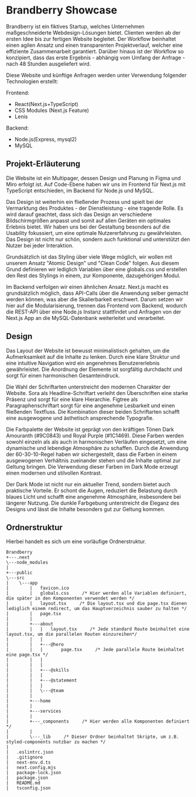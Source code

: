 # Brandberry Showcase

Brandberry ist ein fiktives Startup, welches Unternehmen maßgeschneiderte Webdesign-Lösungen bietet.
Clienten werden ab der ersten Idee bis zur fertigen Website begleitet. Der Workflow beinhaltet einen agilen Ansatz und einen transparenten Projektverlauf, welcher eine effiziente Zusammenarbeit garantiert.
Darüber hinaus ist der Workflow so konzipiert, dass das erste Ergebnis - abhängig vom Umfang der Anfrage - nach 48 Stunden ausgeliefert wird.

Diese Website und künftige Anfragen werden unter Verwendung folgender Technologien erstellt:

Frontend:

- React(Next.js+TypeScript)
- CSS Modules (Next.js Feature)
- Lenis

Backend:

- Node.js(Express, mysql2)
- MySQL

## Projekt-Erläuterung

Die Website ist ein Multipager, dessen Design und Planung in Figma und Miro erfolgt ist. Auf Code-Ebene haben wir uns im Frontend für Next.js mit TypeScript entschieden, im Backend für Node.js und MySQL.

Das Design ist weiterhin ein fließender Prozess und spielt bei der Vermarktung des Produktes - der Dienstleistung - eine tragende Rolle. Es wird darauf geachtet, dass sich das Design an verschiedene Bildschirmgrößen anpasst und somit auf allen Geräten ein optimales Erlebnis bietet. Wir haben uns bei der Gestaltung besonders auf die Usability fokussiert, um eine optimale Nutzererfahrung zu gewährleisten. Das Design ist nicht nur schön, sondern auch funktional und unterstützt den Nutzer bei jeder Interaktion.

Grundsätzlich ist das Styling über viele Wege möglich, wir wollen mit unserem Ansatz "Atomic Design" und "Clean Code" folgen.
Aus diesem Grund definieren wir lediglich Variablen über eine globals.css und erstellen den Rest des Stylings in einem, zur Komponente, dazugehörigen Modul.

Im Backend verfolgen wir einen ähnlichen Ansatz. Next.js macht es grundsätzlich möglich, dass API-Calls über die Anwendung selber gemacht werden können, was aber die Skalierbarkeit erschwert.
Darum setzen wir hier auf die Modularisierung, trennen das Frontend vom Backend, wodurch die REST-API über eine Node.js Instanz stattfindet und Anfragen von der Next.js App an die MySQL-Datenbank weiterleitet und verarbeitet.

## Design

Das Layout der Website ist bewusst minimalistisch gehalten, um die Aufmerksamkeit auf die Inhalte zu lenken. Durch eine klare Struktur und eine intuitive Navigation wird ein angenehmes Benutzererlebnis gewährleistet. Die Anordnung der Elemente ist sorgfältig durchdacht und sorgt für einen harmonischen Gesamteindruck.

Die Wahl der Schriftarten unterstreicht den modernen Charakter der Website. Sora als Headline-Schriftart verleiht den Überschriften eine starke Präsenz und sorgt für eine klare Hierarchie. Figtree als Paragraphenschriftart sorgt für eine angenehme Lesbarkeit und einen fließenden Textfluss. Die Kombination dieser beiden Schriftarten schafft eine ausgewogene und ästhetisch ansprechende Typografie.

Die Farbpalette der Website ist geprägt von den kräftigen Tönen Dark Amouranth (#9C0843) und Royal Purple (#1C1469). Diese Farben werden sowohl einzeln als als auch in harmonischen Verläufen eingesetzt, um eine dynamische und lebendige Atmosphäre zu schaffen. Durch die Anwendung der 60-30-10-Regel haben wir sichergestellt, dass die Farben in einem ausgewogenen Verhältnis zueinander stehen und die Inhalte optimal zur Geltung bringen. Die Verwendung dieser Farben im Dark Mode erzeugt einen modernen und stilvollen Kontrast.

Der Dark Mode ist nicht nur ein aktueller Trend, sondern bietet auch praktische Vorteile. Er schont die Augen, reduziert die Belastung durch blaues Licht und schafft eine angenehme Atmosphäre, insbesondere bei längerer Nutzung. Die dunkle Farbgebung unterstreicht die Eleganz des Designs und lässt die Inhalte besonders gut zur Geltung kommen.

## Ordnerstruktur

Hierbei handelt es sich um eine vorläufige Ordnerstruktur.

```
Brandberry
+---.next
\---node_modules
|
+---public
\---src
|    \---app
|        |   favicon.ico
|        |   globals.css     /* Hier werden alle Variablen definiert, die später in den Komponenten verwendet werden */
|        |   layout.tsx     /* Die layout.tsx und die page.tsx dienen lediglich einem redirect, um das Hauptverzeichnis sauber zu halten */
|        |   page.tsx
|        |
|        +---about
|        |   |   layout.tsx     /* Jede standard Route beinhaltet eine layout.tsx, um die parallelen Routen einzureihen*/
|        |   |
|        |   +---@hero
|        |   |       page.tsx     /* Jede parallele Route beinhaltet eine page.tsx */
|        |   |
|        |   |
|        |   +---@skills
|        |   |
|        |   +---@statement
|        |   |
|        |   \---@team
|        |
|        +---home
|        |
|        +---services
|        |
|        +---_components     /* Hier werden alle Komponenten definiert */
|        |
|        \---_lib     /* Dieser Ordner beinhaltet Skripte, um z.B. styled-components nutzbar zu machen */
|
|   .eslintrc.json
|   .gitignore
|   next-env.d.ts
|   next.config.mjs
|   package-lock.json
|   package.json
|   README.md
|   tsconfig.json
```
